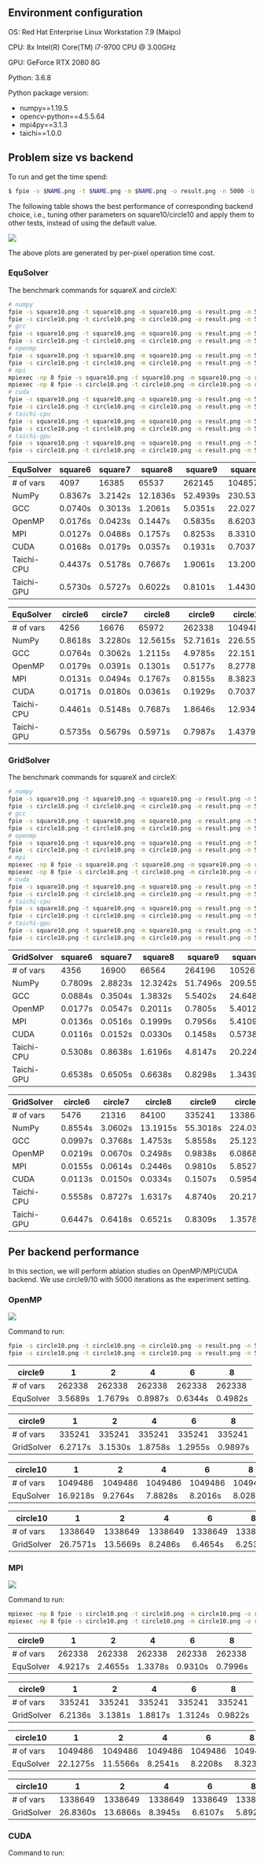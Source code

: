 ## Environment configuration

OS: Red Hat Enterprise Linux Workstation 7.9 (Maipo)

CPU: 8x Intel(R) Core(TM) i7-9700 CPU @ 3.00GHz

GPU: GeForce RTX 2080 8G

Python: 3.6.8

Python package version:

- numpy==1.19.5
- opencv-python==4.5.5.64
- mpi4py==3.1.3
- taichi==1.0.0

## Problem size vs backend

To run and get the time spend:

```bash
$ fpie -s $NAME.png -t $NAME.png -m $NAME.png -o result.png -n 5000 -b $BACKEND --method $METHOD ...
```

The following table shows the best performance of corresponding backend choice, i.e., tuning other parameters on square10/circle10 and apply them to other tests, instead of using the default value.

![](https://github.com/Trinkle23897/Fast-Poisson-Image-Editing/raw/main/docs/image/benchmark.png)

The above plots are generated by per-pixel operation time cost.

### EquSolver

The benchmark commands for squareX and circleX:

```bash
# numpy
fpie -s square10.png -t square10.png -m square10.png -o result.png -n 5000 -b numpy --method equ
fpie -s circle10.png -t circle10.png -m circle10.png -o result.png -n 5000 -b numpy --method equ
# gcc
fpie -s square10.png -t square10.png -m square10.png -o result.png -n 5000 -b gcc --method equ
fpie -s circle10.png -t circle10.png -m circle10.png -o result.png -n 5000 -b gcc --method equ
# openmp
fpie -s square10.png -t square10.png -m square10.png -o result.png -n 5000 -b openmp --method equ -c 8
fpie -s circle10.png -t circle10.png -m circle10.png -o result.png -n 5000 -b openmp --method equ -c 8
# mpi
mpiexec -np 8 fpie -s square10.png -t square10.png -m square10.png -o result.png -n 5000 -b mpi --method equ --mpi-sync-interval 100
mpiexec -np 8 fpie -s circle10.png -t circle10.png -m circle10.png -o result.png -n 5000 -b mpi --method equ --mpi-sync-interval 100
# cuda
fpie -s square10.png -t square10.png -m square10.png -o result.png -n 5000 -b cuda --method equ -z 1024
fpie -s circle10.png -t circle10.png -m circle10.png -o result.png -n 5000 -b cuda --method equ -z 1024
# taichi-cpu
fpie -s square10.png -t square10.png -m square10.png -o result.png -n 5000 -b taichi-cpu --method equ -c 8
fpie -s circle10.png -t circle10.png -m circle10.png -o result.png -n 5000 -b taichi-cpu --method equ -c 8
# taichi-gpu
fpie -s square10.png -t square10.png -m square10.png -o result.png -n 5000 -b taichi-gpu --method equ -z 1024
fpie -s circle10.png -t circle10.png -m circle10.png -o result.png -n 5000 -b taichi-gpu --method equ -z 1024
```

<!--benchmark-->

| EquSolver  | square6 | square7 | square8  | square9  | square10  |
| ---------- | ------- | ------- | -------- | -------- | --------- |
| # of vars  | 4097    | 16385   | 65537    | 262145   | 1048577   |
| NumPy      | 0.8367s | 3.2142s | 12.1836s | 52.4939s | 230.5375s |
| GCC        | 0.0740s | 0.3013s | 1.2061s  | 5.0351s  | 22.0276s  |
| OpenMP     | 0.0176s | 0.0423s | 0.1447s  | 0.5835s  | 8.6203s   |
| MPI        | 0.0127s | 0.0488s | 0.1757s  | 0.8253s  | 8.3310s   |
| CUDA       | 0.0168s | 0.0179s | 0.0357s  | 0.1931s  | 0.7037s   |
| Taichi-CPU | 0.4437s | 0.5178s | 0.7667s  | 1.9061s  | 13.2009s  |
| Taichi-GPU | 0.5730s | 0.5727s | 0.6022s  | 0.8101s  | 1.4430s   |

<!--benchmark-->

| EquSolver  | circle6 | circle7 | circle8  | circle9  | circle10  |
| ---------- | ------- | ------- | -------- | -------- | --------- |
| # of vars  | 4256    | 16676   | 65972    | 262338   | 1049486   |
| NumPy      | 0.8618s | 3.2280s | 12.5615s | 52.7161s | 226.5578s |
| GCC        | 0.0764s | 0.3062s | 1.2115s  | 4.9785s  | 22.1516s  |
| OpenMP     | 0.0179s | 0.0391s | 0.1301s  | 0.5177s  | 8.2778s   |
| MPI        | 0.0131s | 0.0494s | 0.1767s  | 0.8155s  | 8.3823s   |
| CUDA       | 0.0171s | 0.0180s | 0.0361s  | 0.1929s  | 0.7037s   |
| Taichi-CPU | 0.4461s | 0.5148s | 0.7687s  | 1.8646s  | 12.9343s  |
| Taichi-GPU | 0.5735s | 0.5679s | 0.5971s  | 0.7987s  | 1.4379s   |

<!--benchmark-->

### GridSolver

The benchmark commands for squareX and circleX:

```bash
# numpy
fpie -s square10.png -t square10.png -m square10.png -o result.png -n 5000 -b numpy --method grid
fpie -s circle10.png -t circle10.png -m circle10.png -o result.png -n 5000 -b numpy --method grid
# gcc
fpie -s square10.png -t square10.png -m square10.png -o result.png -n 5000 -b gcc --method grid --grid-x 8 --grid-y 8
fpie -s circle10.png -t circle10.png -m circle10.png -o result.png -n 5000 -b gcc --method grid --grid-x 8 --grid-y 8 
# openmp
fpie -s square10.png -t square10.png -m square10.png -o result.png -n 5000 -b openmp --method grid -c 8 --grid-x 2 --grid-y 16
fpie -s circle10.png -t circle10.png -m circle10.png -o result.png -n 5000 -b openmp --method grid -c 8 --grid-x 2 --grid-y 16
# mpi
mpiexec -np 8 fpie -s square10.png -t square10.png -m square10.png -o result.png -n 5000 -b mpi --method grid --mpi-sync-interval 100
mpiexec -np 8 fpie -s circle10.png -t circle10.png -m circle10.png -o result.png -n 5000 -b mpi --method grid --mpi-sync-interval 100
# cuda
fpie -s square10.png -t square10.png -m square10.png -o result.png -n 5000 -b cuda --method grid --grid-x 2 --grid-y 128
fpie -s circle10.png -t circle10.png -m circle10.png -o result.png -n 5000 -b cuda --method grid --grid-x 2 --grid-y 128
# taichi-cpu
fpie -s square10.png -t square10.png -m square10.png -o result.png -n 5000 -b taichi-cpu --method grid -c 8 --grid-x 8 --grid-y 128
fpie -s circle10.png -t circle10.png -m circle10.png -o result.png -n 5000 -b taichi-cpu --method grid -c 8 --grid-x 8 --grid-y 128
# taichi-gpu
fpie -s square10.png -t square10.png -m square10.png -o result.png -n 5000 -b taichi-gpu --method grid -z 1024 --grid-x 16 --grid-y 64
fpie -s circle10.png -t circle10.png -m circle10.png -o result.png -n 5000 -b taichi-gpu --method grid -z 1024 --grid-x 16 --grid-y 64
```

<!--benchmark-->

| GridSolver | square6 | square7 | square8  | square9  | square10  |
| ---------- | ------- | ------- | -------- | -------- | --------- |
| # of vars  | 4356    | 16900   | 66564    | 264196   | 1052676   |
| NumPy      | 0.7809s | 2.8823s | 12.3242s | 51.7496s | 209.5504s |
| GCC        | 0.0884s | 0.3504s | 1.3832s  | 5.5402s  | 24.6482s  |
| OpenMP     | 0.0177s | 0.0547s | 0.2011s  | 0.7805s  | 5.4012s   |
| MPI        | 0.0136s | 0.0516s | 0.1999s  | 0.7956s  | 5.4109s   |
| CUDA       | 0.0116s | 0.0152s | 0.0330s  | 0.1458s  | 0.5738s   |
| Taichi-CPU | 0.5308s | 0.8638s | 1.6196s  | 4.8147s  | 20.2245s  |
| Taichi-GPU | 0.6538s | 0.6505s | 0.6638s  | 0.8298s  | 1.3439s   |

<!--benchmark-->

| GridSolver | circle6 | circle7 | circle8  | circle9  | circle10  |
| ---------- | ------- | ------- | -------- | -------- | --------- |
| # of vars  | 5476    | 21316   | 84100    | 335241   | 1338649   |
| NumPy      | 0.8554s | 3.0602s | 13.1915s | 55.3018s | 224.0399s |
| GCC        | 0.0997s | 0.3768s | 1.4753s  | 5.8558s  | 25.1236s  |
| OpenMP     | 0.0219s | 0.0670s | 0.2498s  | 0.9838s  | 6.0868s   |
| MPI        | 0.0155s | 0.0614s | 0.2446s  | 0.9810s  | 5.8527s   |
| CUDA       | 0.0113s | 0.0150s | 0.0334s  | 0.1507s  | 0.5954s   |
| Taichi-CPU | 0.5558s | 0.8727s | 1.6317s  | 4.8740s  | 20.2178s  |
| Taichi-GPU | 0.6447s | 0.6418s | 0.6521s  | 0.8309s  | 1.3578s   |

<!--benchmark-->

## Per backend performance

In this section, we will perform ablation studies on OpenMP/MPI/CUDA backend. We use circle9/10 with 5000 iterations as the experiment setting.

### OpenMP

![](https://github.com/Trinkle23897/Fast-Poisson-Image-Editing/raw/main/docs/image/openmp.png)

Command to run:

```bash
fpie -s circle10.png -t circle10.png -m circle10.png -o result.png -n 5000 -b openmp --method equ -c 8
fpie -s circle10.png -t circle10.png -m circle10.png -o result.png -n 5000 -b openmp --method grid -c 8 --grid-x 2 --grid-y 16
```

<!--openmp-->

| circle9   | 1       | 2       | 4       | 6       | 8       |
| --------- | ------- | ------- | ------- | ------- | ------- |
| # of vars | 262338  | 262338  | 262338  | 262338  | 262338  |
| EquSolver | 3.5689s | 1.7679s | 0.8987s | 0.6344s | 0.4982s |

<!--openmp-->

| circle9    | 1       | 2       | 4       | 6       | 8       |
| ---------- | ------- | ------- | ------- | ------- | ------- |
| # of vars  | 335241  | 335241  | 335241  | 335241  | 335241  |
| GridSolver | 6.2717s | 3.1530s | 1.8758s | 1.2955s | 0.9897s |

<!--openmp-->

| circle10  | 1        | 2       | 4       | 6       | 8       |
| --------- | -------- | ------- | ------- | ------- | ------- |
| # of vars | 1049486  | 1049486 | 1049486 | 1049486 | 1049486 |
| EquSolver | 16.9218s | 9.2764s | 7.8828s | 8.2016s | 8.0285s |

<!--openmp-->

| circle10   | 1        | 2        | 4       | 6       | 8       |
| ---------- | -------- | -------- | ------- | ------- | ------- |
| # of vars  | 1338649  | 1338649  | 1338649 | 1338649 | 1338649 |
| GridSolver | 26.7571s | 13.5669s | 8.2486s | 6.4654s | 6.2539s |

<!--openmp-->

### MPI

![](https://github.com/Trinkle23897/Fast-Poisson-Image-Editing/raw/main/docs/image/mpi.png)


Command to run:

```bash
mpiexec -np 8 fpie -s circle10.png -t circle10.png -m circle10.png -o result.png -n 5000 -b mpi --method equ --mpi-sync-interval 100
mpiexec -np 8 fpie -s circle10.png -t circle10.png -m circle10.png -o result.png -n 5000 -b mpi --method grid --mpi-sync-interval 100
```

<!--mpi-->

| circle9   | 1       | 2       | 4       | 6       | 8       |
| --------- | ------- | ------- | ------- | ------- | ------- |
| # of vars | 262338  | 262338  | 262338  | 262338  | 262338  |
| EquSolver | 4.9217s | 2.4655s | 1.3378s | 0.9310s | 0.7996s |

<!--mpi-->

| circle9    | 1       | 2       | 4       | 6       | 8       |
| ---------- | ------- | ------- | ------- | ------- | ------- |
| # of vars  | 335241  | 335241  | 335241  | 335241  | 335241  |
| GridSolver | 6.2136s | 3.1381s | 1.8817s | 1.3124s | 0.9822s |

<!--mpi-->

| circle10  | 1        | 2        | 4       | 6       | 8       |
| --------- | -------- | -------- | ------- | ------- | ------- |
| # of vars | 1049486  | 1049486  | 1049486 | 1049486 | 1049486 |
| EquSolver | 22.1275s | 11.5566s | 8.2541s | 8.2208s | 8.3238s |

<!--mpi-->

| circle10   | 1        | 2        | 4       | 6       | 8       |
| ---------- | -------- | -------- | ------- | ------- | ------- |
| # of vars  | 1338649  | 1338649  | 1338649 | 1338649 | 1338649 |
| GridSolver | 26.8360s | 13.6866s | 8.3945s | 6.6107s | 5.8929s |

<!--mpi-->

### CUDA


Command to run:

```bash
```
